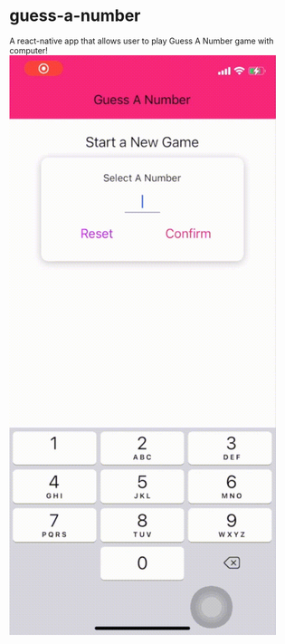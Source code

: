 # guess-a-number

A react-native app that allows user to play Guess A Number game with computer!
![Demo](imgs/Demo.gif)
